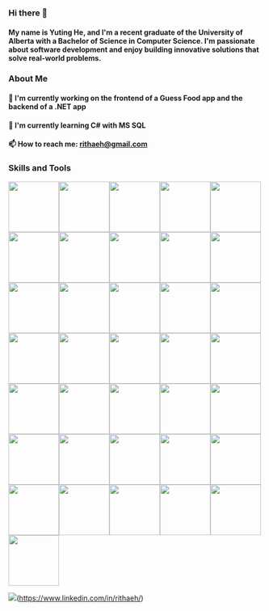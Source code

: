 ### Hi there 👋

#### My name is Yuting He, and I'm a recent graduate of the University of Alberta with a Bachelor of Science in Computer Science. I'm passionate about software development and enjoy building innovative solutions that solve real-world problems.

### About Me

#### 🔭 I'm currently working on the frontend of a Guess Food app and the backend of a .NET app
#### 🌱 I'm currently learning C# with MS SQL
#### 📫 How to reach me: rithaeh@gmail.com

### Skills and Tools
<img height=100 src="https://cdn.jsdelivr.net/gh/devicons/devicon/icons/androidstudio/androidstudio-original-wordmark.svg" /><img height=100 src="https://cdn.jsdelivr.net/gh/devicons/devicon/icons/azure/azure-original-wordmark.svg" /><img height=100 src="https://cdn.jsdelivr.net/gh/devicons/devicon/icons/bash/bash-original.svg" /><img height=100 src="https://cdn.jsdelivr.net/gh/devicons/devicon/icons/c/c-original.svg" /><img height=100 src="https://cdn.jsdelivr.net/gh/devicons/devicon/icons/chrome/chrome-original-wordmark.svg" /><img height=100 src="https://cdn.jsdelivr.net/gh/devicons/devicon/icons/cplusplus/cplusplus-original.svg" /><img height=100 src="https://cdn.jsdelivr.net/gh/devicons/devicon/icons/csharp/csharp-original.svg" /><img height=100 src="https://cdn.jsdelivr.net/gh/devicons/devicon/icons/css3/css3-original.svg" /><img height=100 src="https://cdn.jsdelivr.net/gh/devicons/devicon/icons/django/django-plain-wordmark.svg" /><img height=100 src="https://cdn.jsdelivr.net/gh/devicons/devicon/icons/docker/docker-plain-wordmark.svg" /><img height=100 src="https://cdn.jsdelivr.net/gh/devicons/devicon/icons/dot-net/dot-net-original-wordmark.svg" /><img height=100 src="https://cdn.jsdelivr.net/gh/devicons/devicon/icons/dotnetcore/dotnetcore-original.svg" /><img height=100 src="https://cdn.jsdelivr.net/gh/devicons/devicon/icons/express/express-original-wordmark.svg" /><img height=100 src="https://cdn.jsdelivr.net/gh/devicons/devicon/icons/figma/figma-original.svg" /><img height=100 src="https://cdn.jsdelivr.net/gh/devicons/devicon/icons/firebase/firebase-plain-wordmark.svg" /><img height=100 src="https://cdn.jsdelivr.net/gh/devicons/devicon/icons/firefox/firefox-original.svg" /><img height=100 src="https://cdn.jsdelivr.net/gh/devicons/devicon/icons/git/git-original-wordmark.svg" /><img height=100 src="https://cdn.jsdelivr.net/gh/devicons/devicon/icons/github/github-original-wordmark.svg" /><img height=100 src="https://cdn.jsdelivr.net/gh/devicons/devicon/icons/heroku/heroku-original-wordmark.svg" /><img height=100 src="https://cdn.jsdelivr.net/gh/devicons/devicon/icons/html5/html5-original-wordmark.svg" /><img height=100 src="https://cdn.jsdelivr.net/gh/devicons/devicon/icons/java/java-original-wordmark.svg" /><img height=100 src="https://cdn.jsdelivr.net/gh/devicons/devicon/icons/linux/linux-original.svg" /><img height=100 src="https://cdn.jsdelivr.net/gh/devicons/devicon/icons/javascript/javascript-original.svg" /><img height=100 src="https://cdn.jsdelivr.net/gh/devicons/devicon/icons/materialui/materialui-original.svg" /><img height=100 src="https://cdn.jsdelivr.net/gh/devicons/devicon/icons/markdown/markdown-original.svg" /><img height=100 src="https://cdn.jsdelivr.net/gh/devicons/devicon/icons/mysql/mysql-original-wordmark.svg" /><img height=100 src="https://cdn.jsdelivr.net/gh/devicons/devicon/icons/nodejs/nodejs-original-wordmark.svg" /><img height=100 src="https://cdn.jsdelivr.net/gh/devicons/devicon/icons/npm/npm-original-wordmark.svg" /><img height=100 src="https://cdn.jsdelivr.net/gh/devicons/devicon/icons/postgresql/postgresql-original-wordmark.svg" /><img height=100 src="https://cdn.jsdelivr.net/gh/devicons/devicon/icons/pycharm/pycharm-original-wordmark.svg" /><img height=100 src="https://cdn.jsdelivr.net/gh/devicons/devicon/icons/python/python-original-wordmark.svg" /><img height=100 src="https://cdn.jsdelivr.net/gh/devicons/devicon/icons/react/react-original-wordmark.svg" /><img height=100 src="https://cdn.jsdelivr.net/gh/devicons/devicon/icons/sass/sass-original.svg" /><img height=100 src="https://cdn.jsdelivr.net/gh/devicons/devicon/icons/typescript/typescript-original.svg" /><img height=100 src="https://cdn.jsdelivr.net/gh/devicons/devicon/icons/ubuntu/ubuntu-plain-wordmark.svg" /><img height=100 src="https://cdn.jsdelivr.net/gh/devicons/devicon/icons/vscode/vscode-original-wordmark.svg" />

<img src="https://cdn.jsdelivr.net/gh/devicons/devicon/icons/linkedin/linkedin-original-wordmark.svg" />(https://www.linkedin.com/in/rithaeh/)
